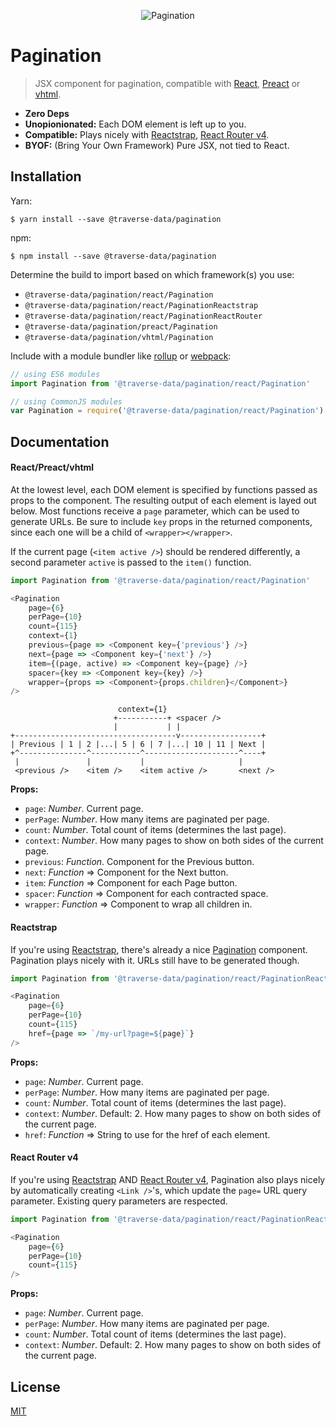 
<p align="center">
<img alt="Pagination" title="Pagination" src="http://i.imgur.com/pGpCZTh.png">
</p>

# Pagination

> JSX component for pagination, compatible with [React], [Preact] or [vhtml].

- __Zero Deps__
- __Unopionionated:__ Each DOM element is left up to you.
- __Compatible:__ Plays nicely with [Reactstrap], [React Router v4].
- __BYOF:__ (Bring Your Own Framework) Pure JSX, not tied to React.

## Installation

Yarn:

```
$ yarn install --save @traverse-data/pagination
```

npm:

```
$ npm install --save @traverse-data/pagination
```

Determine the build to import based on which framework(s) you use:

- `@traverse-data/pagination/react/Pagination`
- `@traverse-data/pagination/react/PaginationReactstrap`
- `@traverse-data/pagination/react/PaginationReactRouter`
- `@traverse-data/pagination/preact/Pagination`
- `@traverse-data/pagination/vhtml/Pagination`

Include with a module bundler like [rollup] or [webpack]:

```js
// using ES6 modules
import Pagination from '@traverse-data/pagination/react/Pagination'

// using CommonJS modules
var Pagination = require('@traverse-data/pagination/react/Pagination')
```

## Documentation

#### React/Preact/vhtml

At the lowest level, each DOM element is specified by functions passed as props to the component. The resulting output of each element is layed out below. Most functions receive a `page` parameter, which can be used to generate URLs. Be sure to include `key` props in the returned components, since each one will be a child of `<wrapper></wrapper>`.

If the current page (`<item active />`) should be rendered differently, a second parameter `active` is passed to the `item()` function.

```js
import Pagination from '@traverse-data/pagination/react/Pagination'

<Pagination
    page={6}
    perPage={10}
    count={115}
    context={1}
    previous={page => <Component key={'previous'} />}
    next={page => <Component key={'next'} />}
    item={(page, active) => <Component key={page} />}
    spacer={key => <Component key={key} />}
    wrapper={props => <Component>{props.children}</Component>}
/>
```

```
                        context={1}
                       +-----------+ <spacer />
                       |           | |
+------------------------------------v------------------+
| Previous | 1 | 2 |...| 5 | 6 | 7 |...| 10 | 11 | Next |
+^---------------^-----------^---------------------^----+
 |               |           |                     |
 <previous />    <item />    <item active />       <next />
```

__Props:__
 - `page`: _Number_. Current page.
 - `perPage`: _Number_. How many items are paginated per page.
 - `count`: _Number_. Total count of items (determines the last page).
 - `context`: _Number_. How many pages to show on both sides of the current page.
 - `previous`: _Function_. Component for the Previous button.
 - `next`: _Function_ => Component for the Next button.
 - `item`: _Function_ => Component for each Page button.
 - `spacer`: _Function_ => Component for each contracted space.
 - `wrapper`: _Function_ => Component to wrap all children in.

#### Reactstrap

If you're using [Reactstrap], there's already a nice [Pagination] component. Pagination plays nicely with it. URLs still have to be generated though.

```js
import Pagination from '@traverse-data/pagination/react/PaginationReactstrap'

<Pagination
    page={6}
    perPage={10}
    count={115}
    href={page => `/my-url?page=${page}`}
/>
```

__Props:__
 - `page`: _Number_. Current page.
 - `perPage`: _Number_. How many items are paginated per page.
 - `count`: _Number_. Total count of items (determines the last page).
 - `context`: _Number_. Default: 2. How many pages to show on both sides of the current page.
 - `href`: _Function_ => String to use for the href of each element.

#### React Router v4

If you're using [Reactstrap] AND [React Router v4], Pagination also plays nicely by automatically creating `<Link />`'s, which update the `page=` URL query parameter. Existing query parameters are respected.

```js
import Pagination from '@traverse-data/pagination/react/PaginationReactstrap'

<Pagination
    page={6}
    perPage={10}
    count={115}
/>
```

__Props:__
 - `page`: _Number_. Current page.
 - `perPage`: _Number_. How many items are paginated per page.
 - `count`: _Number_. Total count of items (determines the last page).
 - `context`: _Number_. Default: 2. How many pages to show on both sides of the current page.

## License

[MIT]

[React]: https://facebook.github.io/react/
[Preact]: http://preactjs.com/
[vhtml]: https://github.com/developit/vhtml
[Reactstrap]: http://reactstrap.github.io/
[React Router v4]: https://reacttraining.com/react-router/
[rollup]: http://rollupjs.org/
[webpack]: https://webpack.github.io/
[Pagination]: https://reactstrap.github.io/components/pagination/
[MIT]: http://choosealicense.com/licenses/mit/
